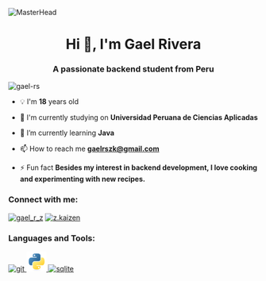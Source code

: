 ![MasterHead](https://art.pixilart.com/77ad4e82f96a64b.gif)
<h1 align="center">Hi 👋, I'm Gael Rivera</h1>
<h3 align="center">A passionate backend student from Peru</h3>

<p align="left"> <img src="https://komarev.com/ghpvc/?username=gael-rs&label=Profile%20views&color=0e75b6&style=flat" alt="gael-rs" /> </p>

- 💡 I'm **18** years old

- 🔭 I'm currently studying on **Universidad Peruana de Ciencias Aplicadas**

- 🌱 I’m currently learning **Java**

- 📫 How to reach me **gaelrszk@gmail.com**

- ⚡ Fun fact **Besides my interest in backend development, I love cooking and experimenting with new recipes.**

<h3 align="left">Connect with me:</h3>
<p align="left">
<a href="https://instagram.com/gael_r_z" target="blank"><img align="center" src="https://raw.githubusercontent.com/rahuldkjain/github-profile-readme-generator/master/src/images/icons/Social/instagram.svg" alt="gael_r_z" height="30" width="40" /></a>
<a href="https://discord.gg/z.kaizen" target="blank"><img align="center" src="https://raw.githubusercontent.com/rahuldkjain/github-profile-readme-generator/master/src/images/icons/Social/discord.svg" alt="z.kaizen" height="30" width="40" /></a>
</p>

<h3 align="left">Languages and Tools:</h3>
<p align="left"> <a href="https://git-scm.com/" target="_blank" rel="noreferrer"> <img src="https://www.vectorlogo.zone/logos/git-scm/git-scm-icon.svg" alt="git" width="40" height="40"/> </a> <a href="https://www.python.org" target="_blank" rel="noreferrer"> <img src="https://raw.githubusercontent.com/devicons/devicon/master/icons/python/python-original.svg" alt="python" width="40" height="40"/> </a> <a href="https://www.sqlite.org/" target="_blank" rel="noreferrer"> <img src="https://www.vectorlogo.zone/logos/sqlite/sqlite-icon.svg" alt="sqlite" width="40" height="40"/> </a> </p>
